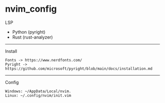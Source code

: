 # nvim_config

LSP
- Python (pyright)
- Rust (rust-analyzer)

----
Install

    Fonts -> https://www.nerdfonts.com/
    Pyright -> https://github.com/microsoft/pyright/blob/main/docs/installation.md

---
Config

    Windows: ~/AppData/Local/nvim.
    Linux: ~/.config/nvim/init.vim
